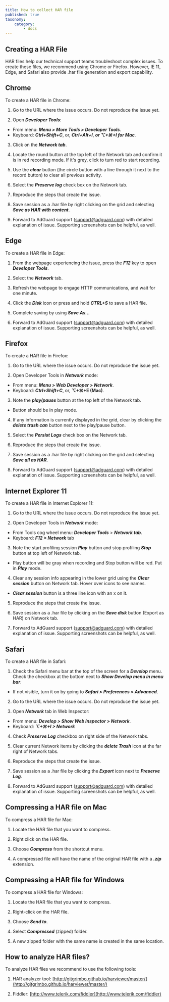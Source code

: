 ```yaml
---
title: How to collect HAR file
published: true
taxonomy:
    category:
        - docs
---
```


## Creating a HAR File

HAR files help our technical support teams troubleshoot complex issues. To create these files, we recommend using Chrome or Firefox. However, IE 11, Edge, and Safari also provide .har file generation and export capability.

## Chrome

To create a HAR file in Chrome:

1. Go to the URL where the issue occurs. Do not reproduce the issue yet.

2. Open ***Developer Tools***:

- From menu: ***Menu > More Tools > Developer Tools***.
- Keyboard: ***Ctrl+Shift+C***, or, ***Ctrl+Alt+I***, ***or ⌥+⌘+I for Mac***.

3. Click on the ***Network tab***.

4. Locate the round button at the top left of the Network tab and confirm it is in red recording mode. If it's grey, click to turn red to start recording.

5. Use the ***clear*** button (the circle button with a line through it next to the record button) to clear all previous activity.

6. Select the ***Preserve log*** check box on the Network tab.

7. Reproduce the steps that create the issue.

8. Save session as a .har file by right clicking on the grid and selecting ***Save as HAR with content***.

9. Forward to AdGuard support (support@adguard.com) with detailed explanation of issue. Supporting screenshots can be helpful, as well.

## Edge

To create a HAR file in Edge:

1. From the webpage experiencing the issue, press the ***F12*** key to open ***Developer Tools***.

2. Select the ***Network*** tab.

3. Refresh the webpage to engage HTTP communications, and wait for one minute.

4. Click the ***Disk*** icon or press and hold ***CTRL+S*** to save a HAR file.

5. Complete saving by using ***Save As…***

6. Forward to AdGuard support (support@adguard.com) with detailed explanation of issue. Supporting screenshots can be helpful, as well.

## Firefox

To create a HAR file in Firefox:

1. Go to the URL where the issue occurs. Do not reproduce the issue yet.

2. Open Developer Tools in ***Network*** mode:
- From menu: ***Menu > Web Developer > Network***.
- Keyboard: ***Ctrl+Shift+C***, or, **⌥+⌘+E (Mac)**.

3. Note the ***play/pause*** button at the top left of the Network tab.
- Button should be in play mode.

4. If any information is currently displayed in the grid, clear by clicking the ***delete trash can*** button next to the play/pause button.

5. Select the ***Persist Logs*** check box on the Network tab.

6. Reproduce the steps that create the issue.

7. Save session as a .har file by right clicking on the grid and selecting ***Save all as HAR***.

8. Forward to AdGuard support (support@adguard.com) with detailed explanation of issue. Supporting screenshots can be helpful, as well.

## Internet Explorer 11

To create a HAR file in Internet Explorer 11:

1. Go to the URL where the issue occurs. Do not reproduce the issue yet.

2. Open Developer Tools in ***Network*** mode:
- From Tools cog wheel menu: ***Developer Tools*** > ***Network tab***.
- Keyboard: ***F12 > Network*** tab

3. Note the start profiling session ***Play*** button and stop profiling ***Stop*** button at top left of Network tab.
- Play button will be gray when recording and Stop button will be red. Put in ***Play*** mode.

4. Clear any session info appearing in the lower grid using the ***Clear session*** button on Network tab. Hover over icons to see names.
- ***Clear session*** button is a three line icon with an x on it.

5. Reproduce the steps that create the issue.

6. Save session as a .har file by clicking on the ***Save disk*** button (Export as HAR) on Network tab.

7. Forward to AdGuard support (support@adguard.com) with detailed explanation of issue. Supporting screenshots can be helpful, as well.

## Safari

To create a HAR file in Safari:

1. Check the Safari menu bar at the top of the screen for a ***Develop*** menu. Check the checkbox at the bottom next to ***Show Develop menu in menu bar***.
- If not visible, turn it on by going to ***Safari > Preferences > Advanced***.

2. Go to the URL where the issue occurs. Do not reproduce the issue yet.

3. Open ***Network*** tab in Web Inspector:
- From menu: ***Develop > Show Web Inspector > Network***.
- Keyboard: ***⌥+⌘+I > Network***

4. Check ***Preserve Log*** checkbox on right side of the Network tabs.

5. Clear current Network items by clicking the ***delete Trash*** icon at the far right of Network tabs.

6. Reproduce the steps that create the issue.

7. Save session as a .har file by clicking the ***Export*** icon next to ***Preserve Log***.

8. Forward to AdGuard support (support@adguard.com) with detailed explanation of issue. Supporting screenshots can be helpful, as well.


## Compressing a HAR file on Mac

To compress a HAR file for Mac:

1. Locate the HAR file that you want to compress.

2. Right click on the HAR file.

3. Choose ***Compress*** from the shortcut menu.

4. A compressed file will have the name of the original HAR file with a ***.zip*** extension.

## Compressing a HAR file for Windows

To compress a HAR file for Windows:

1. Locate the HAR file that you want to compress.

2. Right-click on the HAR file.

3. Choose ***Send to***.

4. Select ***Compressed*** (zipped) folder.

5. A new zipped folder with the same name is created in the same location.



<a id="howtoanalyze"></a>
## How to analyze HAR files?

To analyze HAR files we recommend to use the following tools:

1. HAR analyzer tool: [http://gitgrimbo.github.io/harviewer/master/](http://gitgrimbo.github.io/harviewer/master/)

2. Fiddler: [http://www.telerik.com/fiddler](http://www.telerik.com/fiddler)
